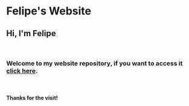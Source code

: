 # Felipe's Website

## Hi, I'm Felipe 
</br>

### Welcome to my website repository, if you want to access it [click here](https://feliperpv.github.io./). 
</br>

#### Thanks for the visit!
